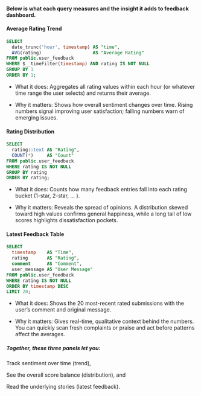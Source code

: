 #### Below is what each query measures and the insight it adds to feedback dashboard.

#### Average Rating Trend

``` sql
SELECT
  date_trunc('hour', timestamp) AS "time",
  AVG(rating)                   AS "Average Rating"
FROM public.user_feedback
WHERE $__timeFilter(timestamp) AND rating IS NOT NULL
GROUP BY 1
ORDER BY 1;
```

- What it does: Aggregates all rating values within each hour (or whatever time range the user selects) and returns their average.

- Why it matters: Shows how overall sentiment changes over time. Rising numbers signal improving user satisfaction; falling numbers warn of emerging issues.

#### Rating Distribution


``` sql
SELECT
  rating::text AS "Rating",
  COUNT(*)     AS "Count"
FROM public.user_feedback
WHERE rating IS NOT NULL
GROUP BY rating
ORDER BY rating;
```

- What it does: Counts how many feedback entries fall into each rating bucket (1-star, 2-star, … ).

- Why it matters: Reveals the spread of opinions. A distribution skewed toward high values confirms general happiness, while a long tail of low scores highlights dissatisfaction pockets.

#### Latest Feedback Table


``` sql
SELECT
  timestamp    AS "Time",
  rating       AS "Rating",
  comment      AS "Comment",
  user_message AS "User Message"
FROM public.user_feedback
WHERE rating IS NOT NULL
ORDER BY timestamp DESC
LIMIT 20;
```
- What it does: Shows the 20 most-recent rated submissions with the user’s comment and original message.

- Why it matters: Gives real-time, qualitative context behind the numbers. You can quickly scan fresh complaints or praise and act before patterns affect the averages.


##### Together, these three panels let you:

Track sentiment over time (trend),

See the overall score balance (distribution), and

Read the underlying stories (latest feedback).